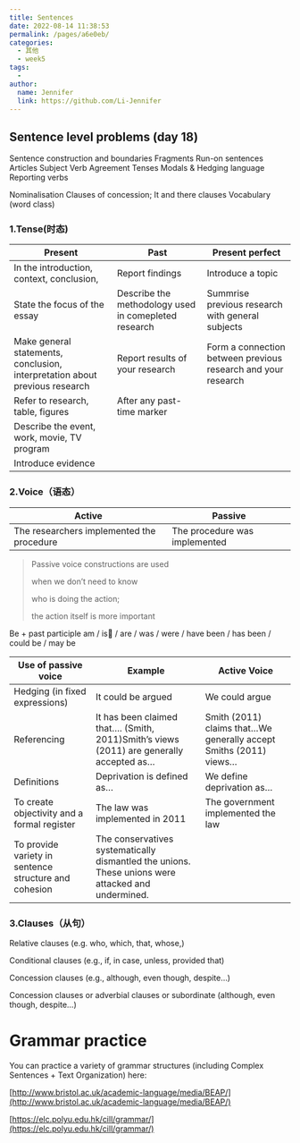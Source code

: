 ```yaml
---
title: Sentences
date: 2022-08-14 11:38:53
permalink: /pages/a6e0eb/
categories:
  - 其他
  - week5
tags:
  - 
author: 
  name: Jennifer
  link: https://github.com/Li-Jennifer
---
```


## Sentence level problems (day 18)

Sentence construction and boundaries
Fragments
Run-on sentences
Articles
Subject Verb Agreement
Tenses
Modals & Hedging language
Reporting verbs

Nominalisation
Clauses of concession; It and there clauses
Vocabulary (word class)

### 1.Tense(时态)

| Present                                                      | Past                                                 | Present perfect                                              |
| ------------------------------------------------------------ | ---------------------------------------------------- | ------------------------------------------------------------ |
| In the introduction, context, conclusion,                    | Report findings                                      | Introduce a topic                                            |
| State the focus of the essay                                 | Describe the methodology used in comepleted research | Summrise previous research with general subjects             |
| Make general statements, conclusion, interpretation about previous research | Report results of your research                      | Form a connection between previous research and your research |
| Refer to research, table, figures                            | After any past-time marker                           |                                                              |
| Describe the event, work, movie, TV program                  |                                                      |                                                              |
| Introduce evidence                                           |                                                      |                                                              |

### 2.Voice（语态）

| Active                                    | Passive                       |
| ----------------------------------------- | ----------------------------- |
| The researchers implemented the procedure | The procedure was implemented |

> Passive voice constructions are used 
>
> when we don’t need to know 
>
> who is doing the action; 
>
> the action itself is more important

Be + past participle
am / is / are / was / were / have been / has been / could be / may be

| **Use of passive voice**                              | **Example**                                                  | **Active Voice**                                             |
| ----------------------------------------------------- | ------------------------------------------------------------ | ------------------------------------------------------------ |
| Hedging (in fixed expressions)                        | It could be argued                                           | We could argue                                               |
| Referencing                                           | It has been claimed that…. (Smith, 2011)Smith’s views (2011) are generally accepted as… | Smith (2011) claims that…We generally accept Smiths (2011) views… |
| Definitions                                           | Deprivation is defined as…                                   | We define deprivation as…                                    |
| To create objectivity and a formal register           | The law was implemented in 2011                              | The government implemented the law                           |
| To provide variety in sentence structure and cohesion | The conservatives systematically dismantled the unions. These unions were attacked and undermined. |                                                              |

###  3.Clauses（从句）

Relative clauses (e.g. who, which, that, whose,)

Conditional clauses (e.g., if, in case, unless, provided that)

Concession clauses (e.g., although, even though, despite…)

Concession clauses or adverbial clauses or subordinate (although, even though, despite…)



# Grammar practice

You can practice a variety of grammar structures (including Complex Sentences + Text Organization) here:

[http://www.bristol.ac.uk/academic-language/media/BEAP/](http://www.bristol.ac.uk/academic-language/media/BEAP/)

[https://elc.polyu.edu.hk/cill/grammar/](https://elc.polyu.edu.hk/cill/grammar/)



